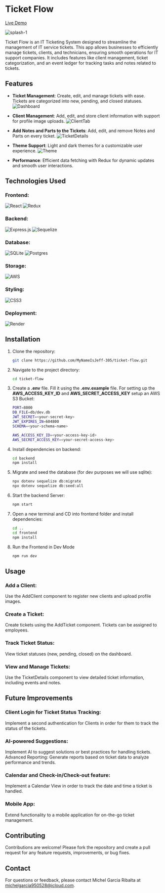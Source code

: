 # Ticket Flow

<a href="https://ticket-flow-rrfx.onrender.com/">Live Demo</a>

![splash-1]

[splash-1]: ./images/splash-1.png

Ticket Flow is an IT Ticketing System designed to streamline the management of IT service tickets. This app allows businesses to efficiently manage tickets, clients, and technicians, ensuring smooth operations for IT support companies. It includes features like client management, ticket categorization, and an event ledger for tracking tasks and notes related to tickets.

## Features

- **Ticket Management**: Create, edit, and manage tickets with ease. Tickets are categorized into new, pending, and closed statuses.
![Dashboard]

[Dashboard]: ./images/ticketflow.png
- **Client Management**: Add, edit, and store client information with support for profile image uploads.
![ClientTab]

[ClientTab]: ./images/ClientTab.png

- **Add Notes and Parts to the Tickets**: Add, edit, and remove Notes and Parts on every ticket.
![TicketDetails]

[TicketDetails]: ./images/TicketDetails.png

- **Theme Support**: Light and dark themes for a customizable user experience.
![Theme]

[Theme]: ./images/Theme.png

- **Performance**: Efficient data fetching with Redux for dynamic updates and smooth user interactions.

## Technologies Used

### **Frontend**: 
![React](https://img.shields.io/badge/react-%2320232a.svg?style=for-the-badge&logo=react&logoColor=%2361DAFB)
![Redux](https://img.shields.io/badge/redux-%23593d88.svg?style=for-the-badge&logo=redux&logoColor=white)

### **Backend**:
![Express.js](https://img.shields.io/badge/express.js-%23404d59.svg?style=for-the-badge&logo=express&logoColor=%2361DAFB)
![Sequelize](https://img.shields.io/badge/Sequelize-52B0E7?style=for-the-badge&logo=Sequelize&logoColor=white)

### **Database**:
![SQLite](https://img.shields.io/badge/sqlite-%2307405e.svg?style=for-the-badge&logo=sqlite&logoColor=white)
![Postgres](https://img.shields.io/badge/postgres-%23316192.svg?style=for-the-badge&logo=postgresql&logoColor=white)

### **Storage**:
![AWS](https://img.shields.io/badge/AWS-%23FF9900.svg?style=for-the-badge&logo=amazon-aws&logoColor=white)

### **Styling**:
![CSS3](https://img.shields.io/badge/css3-%231572B6.svg?style=for-the-badge&logo=css3&logoColor=white)

### **Deployment**:
![Render](https://img.shields.io/badge/Render-%46E3B7.svg?style=for-the-badge&logo=render&logoColor=white)

## Installation

1. Clone the repository:
   ```bash
   git clone https://github.com/MyNameIsJeff-305/ticket-flow.git
2. Navigate to the project directory:
    ```bash
    cd ticket-flow
3. Create a **.env** file. Fill it using the **.env.example** file. For setting up the **AWS_ACCESS_KEY_ID** and **AWS_SECRET_ACCESS_KEY** setup an AWS S3 Bucket:
    ```bash
    PORT=8000
    DB_FILE=db/dev.db
    JWT_SECRET=<your-secret-key>
    JWT_EXPIRES_IN=604800
    SCHEMA=<your-schema-name>

    AWS_ACCESS_KEY_ID=<your-access-key-id>
    AWS_SECRET_ACCESS_KEY=<your-secret-access-key>

4. Install dependencies on backend:
    ```bash
    cd backend
    npm install
5. Migrate and seed the database (for dev purposes we will use sqlite):
    ```bash
    npx dotenv sequelize db:migrate
    npx dotenv sequelize db:seed:all
6. Start the backend Server:
    ```bash
    npm start
7. Open a new terminal and CD into frontend folder and install dependencies:
    ```bash
    cd ..
    cd frontend
    npm install
8. Run the Frontend in Dev Mode
    ```bash
    npm run dev
## Usage

### Add a Client: 
Use the AddClient component to register new clients and upload profile images.

### Create a Ticket:
 Create tickets using the AddTicket component. Tickets can be assigned to employees.

### Track Ticket Status: 
View ticket statuses (new, pending, closed) on the dashboard.

### View and Manage Tickets: 
Use the TicketDetails component to view detailed ticket information, including events and notes.

## Future Improvements

### Client Login for Ticket Status Tracking:
Implement a second authentication for Clients in order for them to track the status of the tickets.

### AI-powered Suggestions: 
Implement AI to suggest solutions or best practices for handling tickets.
Advanced Reporting: Generate reports based on ticket data to analyze performance and trends.

### Calendar and Check-in/Check-out feature:
Implement a Calendar View in order to track the date and time a ticket is handled.

### Mobile App: 
Extend functionality to a mobile application for on-the-go ticket management.

## Contributing
Contributions are welcome! Please fork the repository and create a pull request for any feature requests, improvements, or bug fixes.

## Contact
For questions or feedback, please contact Michel Garcia Ribalta at michelgarcia950528@icloud.com.
